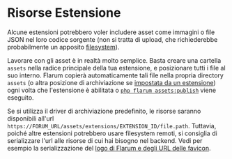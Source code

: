 # Risorse Estensione

Alcune estensioni potrebbero voler includere asset come immagini o file JSON nel loro codice sorgente (non si tratta di upload, che richiederebbe probabilmente un apposito [filesystem](filesystem.md)).

Lavorare con gli asset è in realtà molto semplice. Basta creare una cartella `assets` nella radice principale della tua estensione, e posizionare tutti i file al suo interno. Flarum copierà automaticamente tali file nella propria directory `assets` (o altra posizione di archiviazione se [impostata da un estensione](filesystem.md)) ogni volta che l'estensione è abilitata o [`php flarum assets:publish`](../console.md) viene eseguito.

Se si utilizza il driver di archiviazione predefinito, le risorse saranno disponibili all'url `https://FORUM_URL/assets/extensions/EXTENSION_ID/file.path`. Tuttavia, poiché altre estensioni potrebbero usare filesystem remoti, si consiglia di serializzare l'url alle risorse di cui hai bisogno nel backend. Vedi per esempio la serializzazione del [logo di Flarum e degli URL delle favicon](https://github.com/flarum/core/blob/bba6485effc088e38e9ae0bc8f25528ecbee3a7b/src/Api/Serializer/ForumSerializer.php#L85-L86).